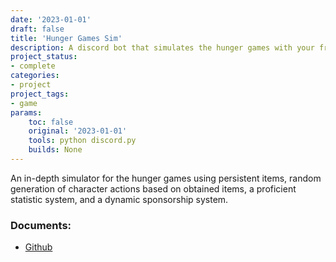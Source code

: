 ```yaml
---
date: '2023-01-01'
draft: false
title: 'Hunger Games Sim'
description: A discord bot that simulates the hunger games with your friends
project_status: 
- complete
categories:
- project
project_tags:
- game
params:
    toc: false
    original: '2023-01-01' 
    tools: python discord.py
    builds: None
---
```


An in-depth simulator for the hunger games using persistent items, random generation of character actions based on obtained items, a proficient statistic system, and a dynamic sponsorship system. 

### Documents:
- [Github](https://github.com/Fireye04/HungerGames)
